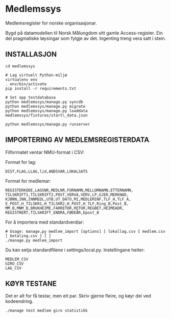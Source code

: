 Medlemssys
==========

Medlemsregister for norske organisasjonar.

Bygd på datamodellen til Norsk Målungdom sitt gamle Access-register. Ein del
pragmatiske løysingar som fylgje av det. Ingenting treng vera satt i stein.

INSTALLASJON
------------

    cd medlemssys

    # Lag virtuelt Python-miljø
    virtualenv env
    . env/bin/activate
    pip install -r requirements.txt

    # Set opp testdatabasa
    python medlemssys/manage.py syncdb
    python medlemssys/manage.py migrate
    python medlemssys/manage.py loaddata medlemssys/fixtures/start\_data.json

    python medlemssys/manage.py runserver


IMPORTERING AV MEDLEMSREGISTERDATA
----------------------------------

Filformatet ventar NMU-format i CSV:

Format for lag:

    DIST,FLAG,LLAG,lid,ANDSVAR,LOKALSATS

Format for medlemar:

    REGISTERKODE,LAGSNR,MEDLNR,FORNAMN,MELLOMNAMN,ETTERNAMN,
    TILSKRIFT1,TILSKRIFT2,POST,VERVA,VERV,LP,GJER,MERKNAD,
    KJØNN,INN,INNMEDL,UTB,UT_DATO,MI,MEDLEMINF,TLF_H,TLF_A,
    E_POST,H_TILSKR1,H_TILSKR2,H_POST,H_TLF,Ring_B,Post_B,
    MM_B,MNM_B,BRUKHEIME,FARRETOR,RETUR,REGBET,HEIMEADR,
    REGISTRERT,TILSKRIFT_ENDRA,FØDEÅR,Epost_B


For å importera med standardverdiar:

    # Usage: manage.py medlem_import [options] [ lokallag.csv [ medlem.csv [ betaling.csv ] ] ]
    ./manage.py medlem_import

Du kan setja standardfilene i settings/local.py. Instellingane heiter:

    MEDLEM_CSV
    GIRO_CSV
    LAG_CSV


KØYR TESTANE
------------

Det er alt for få testar, men eit par. Skriv gjerne fleire, og køyr dei ved kodeendring.

    ./manage test medlem giro statistikk
